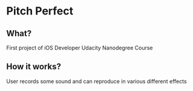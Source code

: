 # Pitch Perfect
## What?
First project of iOS Developer Udacity Nanodegree Course
## How it works?
User records some sound and can reproduce in various different effects
